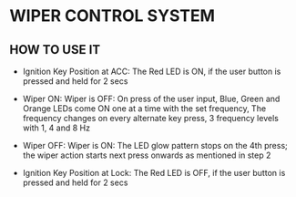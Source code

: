 # WIPER CONTROL SYSTEM
## HOW TO USE IT
* Ignition Key Position at ACC: The Red LED is ON, if the user button is pressed and held for 2 secs

* Wiper ON: Wiper is OFF: On press of the user input, Blue, Green and Orange LEDs come ON one at a time with the set frequency, The frequency changes on every alternate key press, 3 frequency levels with 1, 4 and 8 Hz

* Wiper OFF: Wiper is ON: The LED glow pattern stops on the 4th press; the wiper action starts next press onwards as mentioned in step 2

* Ignition Key Position at Lock: The Red LED is OFF, if the user button is pressed and held for 2 secs
